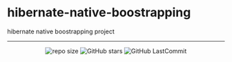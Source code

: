 # hibernate-native-boostrapping
hibernate native boostrapping project

***

<div align="center">
  
![repo size](https://img.shields.io/github/repo-size/DewmithMihisara/hibernate-native-boostrapping?label=Repo%20Size&style=for-the-badge&labelColor=black&color=20bf6b)
![GitHub stars](https://img.shields.io/github/stars/DewmithMihisara/hibernate-native-boostrapping?&labelColor=black&color=f7b731&style=for-the-badge)
![GitHub LastCommit](https://img.shields.io/github/last-commit/DewmithMihisara/hibernate-native-boostrapping?logo=github&labelColor=black&color=d1d8e0&style=for-the-badge)

</div>
